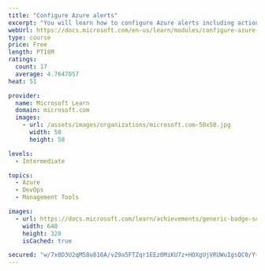 ```yaml
---
title: "Configure Azure alerts"
excerpt: "You will learn how to configure Azure alerts including action groups."
webUrl: https://docs.microsoft.com/en-us/learn/modules/configure-azure-alerts/
type: course
price: Free
length: PT18M
ratings:
  count: 17
  average: 4.7647057
heat: 51

provider:
  name: Microsoft Learn
  domain: microsoft.com
  images:
    - url: /assets/images/organizations/microsoft.com-50x50.jpg
      width: 50
      height: 50

levels:
  - Intermediate

topics:
  - Azure
  - DevOps
  - Management Tools

images:
  - url: https://docs.microsoft.com/learn/achievements/generic-badge-social.png
    width: 640
    height: 320
    isCached: true

secured: "w/7x0D3U2qM58u816A/vZ9a5FTZqr1EEz0MiKU7z+HOXgUjVRUWuIgsQC0/Y+R+KrVbK54nwjlGsFnkwvxwX2XRgUC1UpOqjYf+Gwga2t6PXf2/0ZgmJkhfighRMktMK1wAE8CyVJ4kDiR3BGO1DJptir+2UzU6zaxG0JpO0ucVWoSKQRTH+VMmYu02Q1EObbuiJyIxLhP85OOv9sLZIOe3mSI7X26A9hLMqGcI35yDrclc2d9z+UQk9umrWy46hjnnQf7jfNY9b8BVl7im5KAP4TNszjUKNBWQl9euY9EIs+M4OGqK4/kB5LJ2SE53BXHKqpTzFE18ALrrQONWlObsxbOtVIgoVxWK31cmlXYmP/Aaa3WL+jc6XFYEvrHuWNIiHNFmZoMARN9TlKihMq0xgAtYKXyCr8BHxNPtiox4=;mDXLPZjTqjaBN32hHIYK4Q=="
---
```



